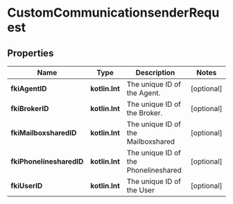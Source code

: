 
# CustomCommunicationsenderRequest

## Properties
Name | Type | Description | Notes
------------ | ------------- | ------------- | -------------
**fkiAgentID** | **kotlin.Int** | The unique ID of the Agent. |  [optional]
**fkiBrokerID** | **kotlin.Int** | The unique ID of the Broker. |  [optional]
**fkiMailboxsharedID** | **kotlin.Int** | The unique ID of the Mailboxshared |  [optional]
**fkiPhonelinesharedID** | **kotlin.Int** | The unique ID of the Phonelineshared |  [optional]
**fkiUserID** | **kotlin.Int** | The unique ID of the User |  [optional]



